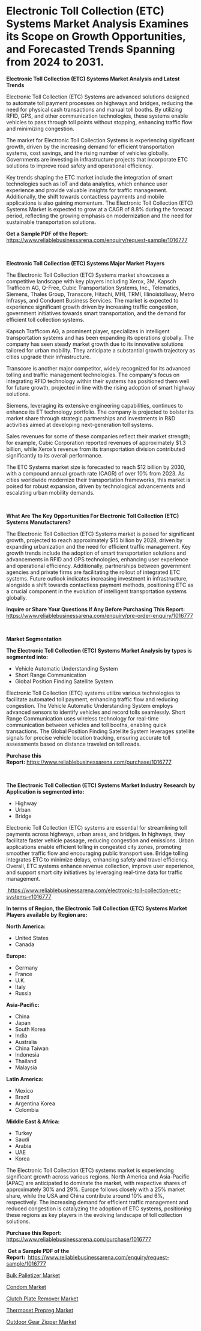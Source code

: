 <p><h1>Electronic Toll Collection (ETC) Systems Market Analysis Examines its Scope on Growth Opportunities, and Forecasted Trends Spanning from 2024 to 2031.</h1></p><p><strong>Electronic Toll Collection (ETC) Systems Market Analysis and Latest Trends</strong></p>
<p><p>Electronic Toll Collection (ETC) Systems are advanced solutions designed to automate toll payment processes on highways and bridges, reducing the need for physical cash transactions and manual toll booths. By utilizing RFID, GPS, and other communication technologies, these systems enable vehicles to pass through toll points without stopping, enhancing traffic flow and minimizing congestion. </p><p>The market for Electronic Toll Collection Systems is experiencing significant growth, driven by the increasing demand for efficient transportation systems, cost savings, and the rising number of vehicles globally. Governments are investing in infrastructure projects that incorporate ETC solutions to improve road safety and operational efficiency. </p><p>Key trends shaping the ETC market include the integration of smart technologies such as IoT and data analytics, which enhance user experience and provide valuable insights for traffic management. Additionally, the shift towards contactless payments and mobile applications is also gaining momentum. The Electronic Toll Collection (ETC) Systems Market is expected to grow at a CAGR of 8.8% during the forecast period, reflecting the growing emphasis on modernization and the need for sustainable transportation solutions.</p></p>
<p><strong>Get a Sample PDF of the Report:&nbsp;</strong> <a href="https://www.reliablebusinessarena.com/enquiry/request-sample/1016777">https://www.reliablebusinessarena.com/enquiry/request-sample/1016777</a></p>
<p>&nbsp;</p>
<p><strong>Electronic Toll Collection (ETC) Systems Major Market Players</strong></p>
<p><p>The Electronic Toll Collection (ETC) Systems market showcases a competitive landscape with key players including Xerox, 3M, Kapsch Trafficom AG, Q-Free, Cubic Transportation Systems, Inc., Telematics, Siemens, Thales Group, Transcore, Hitachi, MHI, TRMI, Illinoistollway, Metro Infrasys, and Conduent Business Services. The market is expected to experience significant growth driven by increasing traffic congestion, government initiatives towards smart transportation, and the demand for efficient toll collection systems.</p><p>Kapsch Trafficom AG, a prominent player, specializes in intelligent transportation systems and has been expanding its operations globally. The company has seen steady market growth due to its innovative solutions tailored for urban mobility. They anticipate a substantial growth trajectory as cities upgrade their infrastructure.</p><p>Transcore is another major competitor, widely recognized for its advanced tolling and traffic management technologies. The company's focus on integrating RFID technology within their systems has positioned them well for future growth, projected in line with the rising adoption of smart highway solutions.</p><p>Siemens, leveraging its extensive engineering capabilities, continues to enhance its ET technology portfolio. The company is projected to bolster its market share through strategic partnerships and investments in R&D activities aimed at developing next-generation toll systems.</p><p>Sales revenues for some of these companies reflect their market strength; for example, Cubic Corporation reported revenues of approximately $1.3 billion, while Xerox’s revenue from its transportation division contributed significantly to its overall performance.</p><p>The ETC Systems market size is forecasted to reach $12 billion by 2030, with a compound annual growth rate (CAGR) of over 10% from 2023. As cities worldwide modernize their transportation frameworks, this market is poised for robust expansion, driven by technological advancements and escalating urban mobility demands.</p></p>
<p>&nbsp;</p>
<p><strong>What Are The Key Opportunities For Electronic Toll Collection (ETC) Systems Manufacturers?</strong></p>
<p><p>The Electronic Toll Collection (ETC) Systems market is poised for significant growth, projected to reach approximately $15 billion by 2028, driven by expanding urbanization and the need for efficient traffic management. Key growth trends include the adoption of smart transportation solutions and advancements in RFID and GPS technologies, enhancing user experience and operational efficiency. Additionally, partnerships between government agencies and private firms are facilitating the rollout of integrated ETC systems. Future outlook indicates increasing investment in infrastructure, alongside a shift towards contactless payment methods, positioning ETC as a crucial component in the evolution of intelligent transportation systems globally.</p></p>
<p><strong>Inquire or Share Your Questions If Any Before Purchasing This Report:</strong> <a href="https://www.reliablebusinessarena.com/enquiry/pre-order-enquiry/1016777">https://www.reliablebusinessarena.com/enquiry/pre-order-enquiry/1016777</a></p>
<p>&nbsp;</p>
<p><strong>Market Segmentation</strong></p>
<p><strong>The Electronic Toll Collection (ETC) Systems Market Analysis by types is segmented into:</strong></p>
<p><ul><li>Vehicle Automatic Understanding System</li><li>Short Range Communication</li><li>Global Position Finding Satellite System</li></ul></p>
<p><p>Electronic Toll Collection (ETC) systems utilize various technologies to facilitate automated toll payment, enhancing traffic flow and reducing congestion. The Vehicle Automatic Understanding System employs advanced sensors to identify vehicles and record tolls seamlessly. Short Range Communication uses wireless technology for real-time communication between vehicles and toll booths, enabling quick transactions. The Global Position Finding Satellite System leverages satellite signals for precise vehicle location tracking, ensuring accurate toll assessments based on distance traveled on toll roads.</p></p>
<p><strong>Purchase this Report:&nbsp;</strong><a href="https://www.reliablebusinessarena.com/purchase/1016777">https://www.reliablebusinessarena.com/purchase/1016777</a></p>
<p>&nbsp;</p>
<p><strong>The Electronic Toll Collection (ETC) Systems Market Industry Research by Application is segmented into:</strong></p>
<p><ul><li>Highway</li><li>Urban</li><li>Bridge</li></ul></p>
<p><p>Electronic Toll Collection (ETC) systems are essential for streamlining toll payments across highways, urban areas, and bridges. In highways, they facilitate faster vehicle passage, reducing congestion and emissions. Urban applications enable efficient tolling in congested city zones, promoting smoother traffic flow and encouraging public transport use. Bridge tolling integrates ETC to minimize delays, enhancing safety and travel efficiency. Overall, ETC systems enhance revenue collection, improve user experience, and support smart city initiatives by leveraging real-time data for traffic management.</p></p>
<p><a href="https://www.reliablebusinessarena.com/electronic-toll-collection-etc-systems-r1016777">&nbsp;https://www.reliablebusinessarena.com/electronic-toll-collection-etc-systems-r1016777</a></p>
<p><strong>In terms of Region, the Electronic Toll Collection (ETC) Systems Market Players available by Region are:</strong></p>
<p>
    <p> <strong> North America: </strong>
        <ul>
            <li>United States</li>
            <li>Canada</li>
        </ul>
        </p> 
    <p> <strong> Europe: </strong>
        <ul>
            <li>Germany</li>
            <li>France</li>
            <li>U.K.</li>
            <li>Italy</li>
            <li>Russia</li>
        </ul>
        </p> 
    <p> <strong> Asia-Pacific: </strong>
        <ul>
            <li>China</li>
            <li>Japan</li>
            <li>South Korea</li>
            <li>India</li>
            <li>Australia</li>
            <li>China Taiwan</li>
            <li>Indonesia</li>
            <li>Thailand</li>
            <li>Malaysia</li>
        </ul>
        </p> 
    <p> <strong> Latin America: </strong>
        <ul>
            <li>Mexico</li>
            <li>Brazil</li>
            <li>Argentina Korea</li>
            <li>Colombia</li>
        </ul>
        </p> 
    <p> <strong> Middle East & Africa: </strong>
        <ul>
            <li>Turkey</li>
            <li>Saudi</li>
            <li>Arabia</li>
            <li>UAE</li>
            <li>Korea</li>
        </ul>
    </p>
    </p>
<p><p>The Electronic Toll Collection (ETC) systems market is experiencing significant growth across various regions. North America and Asia-Pacific (APAC) are anticipated to dominate the market, with respective shares of approximately 30% and 29%. Europe follows closely with a 25% market share, while the USA and China contribute around 10% and 6%, respectively. The increasing demand for efficient traffic management and reduced congestion is catalyzing the adoption of ETC systems, positioning these regions as key players in the evolving landscape of toll collection solutions.</p></p>
<p><strong>Purchase this Report: </strong><a href="https://www.reliablebusinessarena.com/purchase/1016777">https://www.reliablebusinessarena.com/purchase/1016777</a></p>
<p>&nbsp;<strong>Get a Sample PDF of the Report:&nbsp;&nbsp;</strong><a href="https://www.reliablebusinessarena.com/enquiry/request-sample/1016777">https://www.reliablebusinessarena.com/enquiry/request-sample/1016777</a></p>
<p><strong></strong></p>
<p><p><a href="https://medium.com/@kathleenjacksond658/in-the-bulk-palletizer-market-the-main-focus-is-on-keeping-costs-low-and-getting-the-most-out-of-f349196e748f">Bulk Palletizer Market</a></p><p><a href="https://www.linkedin.com/pulse/condom-market-segmentation-geographical-regions-forcast-till-novye?trackingId=SMV%2FekrOTaeAy6IqLobuoQ%3D%3D">Condom Market</a></p><p><a href="https://medium.com/@kathleenjacksond658/the-global-clutch-plate-remover-market-identifies-drivers-restraints-opportunities-and-trends-c236126918d4">Clutch Plate Remover Market</a></p><p><a href="https://issuu.com/reportprime-2/docs/thermoset-prepreg-market-size-2030._5bc1f97eec37bc">Thermoset Prepreg Market</a></p><p><a href="https://github.com/napierswinnyfg/Market-Research-Report-List-1/blob/main/outdoor-gear-zipper-market.md">Outdoor Gear Zipper Market</a></p></p>